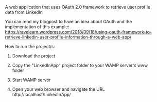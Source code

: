 A web application that uses OAuth 2.0 framework to retrieve user profile data from LinkedIn

You can read my blogpost to have an idea about OAuth and the implementation of this example: https://ravelearn.wordpress.com/2018/09/18/using-oauth-framework-to-retrieve-linkedin-user-profile-information-through-a-web-app/

How to run the project/s:

1. Download the project 

2. Copy the "LinkedInApp" project folder to your WAMP server's www folder

3. Start WAMP server

4. Open your web browser and navigate the URL http://localhost/LinkedInApp/
